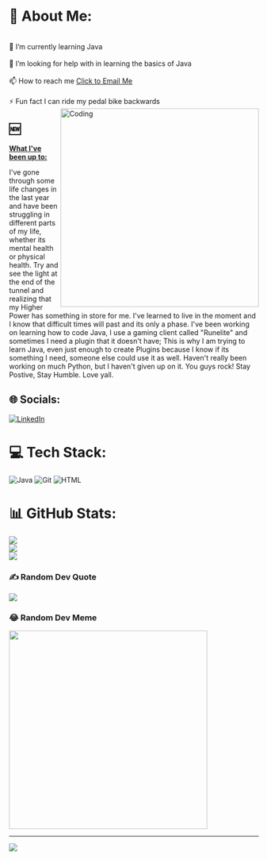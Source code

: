 # 💫 About Me:
<br>    🌱 I’m currently learning Java<br><br>    🤝 I’m looking for help with in learning the basics of Java<br><br>    📫 How to reach me [Click to Email Me](mailto:Jeremesorteberg059@gmail.com)<br><br>    ⚡ Fun fact I can ride my pedal bike backwards<br>
<img align ="right" alt="Coding" width="400" src="https://i.pinimg.com/originals/e4/26/70/e426702edf874b181aced1e2fa5c6cde.gif">

## 🆕 
<span style="font-size: 14px; font-weight: bold; text-decoration: underline;">What I've been up to:</span>

I've gone through some life changes in the last year and have been struggling in different parts of my life, whether its mental health or physical health. Try and see the light at the end of the tunnel and realizing that my Higher Power has something in store for me. I've learned to live in the moment and I know that difficult times will past and its only a phase. I've been working on learning how to code Java, I use a gaming client called "Runelite" and sometimes I need a plugin that it doesn't have; This is why I am trying to learn Java, even just enough to create Plugins because I know if its something I need, someone else could use it as well. Haven't really been working on much Python, but I haven't given up on it. You guys rock! Stay Postive, Stay Humble. Love yall.

## 🌐 Socials:
[![LinkedIn](https://img.shields.io/badge/LinkedIn-%230077B5.svg?logo=linkedin&logoColor=white)](https://linkedin.com/in/jereme-sorteberg) 

# 💻 Tech Stack:
![Java](https://img.shields.io/badge/python-3670A0?style=for-the-badge&logo=python&logoColor=ffdd54)
![Git](https://img.shields.io/badge/python-3670A0?style=for-the-badge&logo=python&logoColor=ffdd54)
![HTML](https://img.shields.io/badge/python-3670A0?style=for-the-badge&logo=python&logoColor=ffdd54)

# 📊 GitHub Stats:
![](https://github-readme-stats.vercel.app/api?username=NativeJim&theme=dark&hide_border=false&include_all_commits=false&count_private=false)<br/>
![](https://github-readme-streak-stats.herokuapp.com/?user=NativeJim&theme=dark&hide_border=false)<br/>
![](https://github-readme-stats.vercel.app/api/top-langs/?username=NativeJim&theme=dark&hide_border=false&include_all_commits=false&count_private=false&layout=compact)

### ✍️ Random Dev Quote
![](https://quotes-github-readme.vercel.app/api?type=horizontal&theme=tokyonight)

### 😂 Random Dev Meme
<img src='https://randommeme-five.vercel.app/' style="height: 400px;"/>

---
[![](https://visitcount.itsvg.in/api?id=NativeJim&icon=5&color=4)](https://visitcount.itsvg.in)

<!-- Proudly created with GPRM ( https://gprm.itsvg.in ) -->



